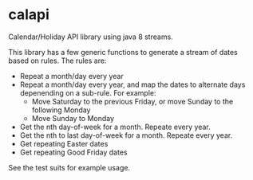 # calapi
Calendar/Holiday API library using java 8 streams.

This library has a few generic functions to generate a stream of dates based on rules.
The rules are:
 - Repeat a month/day every year
 - Repeat a month/day every year, and map the dates to alternate days depenending on a sub-rule.  For example:
    - Move Saturday to the previous Friday, or move Sunday to the following Monday
    - Move Sunday to Monday
 - Get the nth day-of-week for a month.  Repeate every year.
 - Get the nth to last day-of-week for a month.  Repeate every year.
 - Get repeating Easter dates
 - Get repeating Good Friday dates
 
 See the test suits for example usage.
